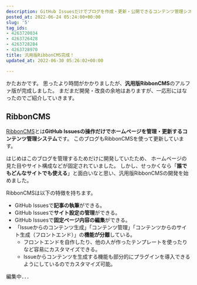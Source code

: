 ```yaml
---
description: GitHub Issuesだけでブログを作成・更新・公開できるコンテンツ管理システム「RibbonCMS」のアルファ版が完成しました！今回はその特徴や使い方をご紹介します！
posted_at: 2022-06-24 05:24:00+00:00
slug: '5'
tag_ids:
- 4263720034
- 4263726428
- 4263728284
- 4263728970
title: 汎用版RibbonCMS完成！
updated_at: 2022-06-30 05:26:02+00:00

---
```

かたおかです。
思ったより時間がかかりましたが、**汎用版RibbonCMS**のアルファ版が完成しました。
まだまだ開発・改良の余地はありますが、一応形にはなったのでご紹介していきます。

## RibbonCMS
[RibbonCMS](https://github.com/RibbonCMS/RibbonCMS)とは**GitHub Issuesの操作だけでホームページを管理・更新するコンテンツ管理システム**です。
このブログもRibbonCMSを使って更新しています。
<br/>

はじめはこのブログを管理するためだけに開発していたため、
ホームページの見た目やサイト構成などが固定されていました。
しかし、せっかくなら「**誰でもどんなサイトでも使える**」と面白いなと思い、汎用版RibbonCMSの開発を始めました。
<br/>

RibbonCMSは以下の特徴を持ちます。
- GitHub Issuesで**記事の執筆**ができる。
- GitHub Issuesで**サイト設定の管理**ができる。
- GitHub Issuesで**固定ページ内容の編集**ができる。
- 「Issueからのコンテンツ生成」「コンテンツ管理」「コンテンツからのサイト生成（フロントエンド）」の**機能が分離**している。
  - フロントエンドを自作したり、他の人が作ったテンプレートを使ったりなど容易にカスタマイズできる。
  - Issueからコンテンツを生成する機能も部分的にプラグインを導入できるようにしているのでカスタマイズ可能。

編集中．．．

